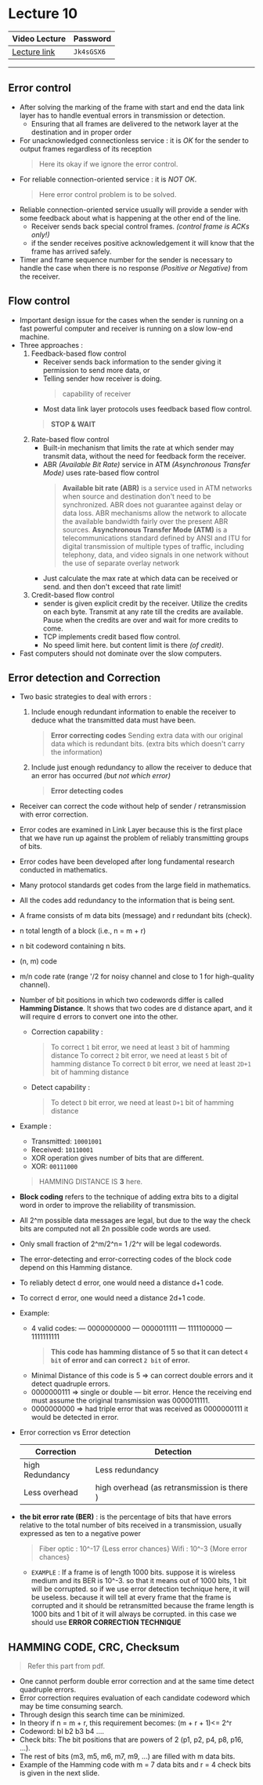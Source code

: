 # Lecture 10

| Video Lecture | Password |
|--|--|
| [Lecture link](https://nirmauni.webex.com/nirmauni/ldr.php?RCID=8b883bce515ad48230027bc060f5cbd4) | `Jk4sGSX6` |
---

## Error control

- After solving the marking of the frame with start and end the data link layer has to handle eventual errors in transmission or detection.
	- Ensuring that all frames are delivered to the network layer at the destination and in proper order
- For unacknowledged connectionless service : it is *OK* for the sender to output frames regardless of its reception
	> Here its okay if we ignore the error control.
- For reliable connection-oriented service : it is *NOT OK*.
	> Here error control problem is to be solved.
- Reliable connection-oriented service usually will provide a sender with some feedback about what is happening at the other end of the line.
	- Receiver sends back special control frames. *(control frame is ACKs only!)*
	- if the sender receives positive acknowledgement it will know that the frame has arrived safely.
- Timer and frame sequence number for the sender is necessary to handle the case when there is no response *(Positive or Negative)* from the receiver.
	
## Flow control 
- Important design issue for the cases when the sender is running on a fast powerful computer and receiver is running on a slow low-end machine.
- Three approaches : 
	1. Feedback-based flow control
		- Receiver sends back information to the sender giving it permission to send more data, or
		- Telling sender how receiver is doing.
			> capability of receiver
		- Most data link layer protocols uses feedback based flow control.
		> **STOP & WAIT**
	2. Rate-based flow control
		- Built-in mechanism that limits the rate at which sender may transmit data, without the need for feedback form the receiver.
		- ABR *(Available Bit Rate)* service in ATM *(Asynchronous Transfer Mode)* uses rate-based flow control
			> **Available bit rate (ABR)** is a service used in ATM networks when source and destination don't need to be synchronized. ABR does not guarantee against delay or data loss. ABR mechanisms allow the network to allocate the available bandwidth fairly over the present ABR sources.
			> **Asynchronous Transfer Mode (ATM)** is a telecommunications standard defined by ANSI and ITU for digital transmission of multiple types of traffic, including telephony, data, and video signals in one network without the use of separate overlay network
		- Just calculate the max rate at which data can be received or send. and then don't exceed that rate limit! 
	3. Credit-based flow control
		- sender is given explicit credit by the receiver. Utilize the credits on each byte. Transmit at any rate till the credits are available. Pause when the credits are over and wait for more credits to come.
		- TCP implements credit based flow control.
		- No speed limit here. but content limit is there *(of credit)*.
- Fast computers should not dominate over the slow computers.

## Error detection and Correction

- Two basic strategies to deal with errors : 
	1. Include enough redundant information to enable the receiver to deduce what the transmitted data must have been. 
		> **Error correcting codes**
		> Sending extra data with our original data which is redundant bits. (extra bits which doesn't carry the information)
	2. Include just enough redundancy to allow the receiver to deduce that an error has occurred *(but not which error)*
		> **Error detecting codes**
- Receiver can correct the code without help of sender / retransmission with error correction.
- Error codes are examined in Link Layer because this is the first place that we have run up against the problem of reliably transmitting groups of bits.
- Error codes have been developed after long fundamental research conducted in mathematics.
- Many protocol standards get codes from the large field in mathematics.
- All the codes add redundancy to the information that is being sent. 
- A frame consists of m data bits (message) and r redundant bits (check). 
- n total length of a block (i.e., n = m + r) 
- n bit codeword containing n bits. 
- (n, m) code 
- m/n code rate (range '/2 for noisy channel and close to 1 for high-quality channel). 

- Number of bit positions in which two codewords differ is called **Hamming Distance**. It shows that two codes are d distance apart, and it will require d errors to convert one into the other. 
	- Correction capability : 
		> To correct `1` bit error, we need at least `3` bit of hamming distance
		> To correct `2` bit error, we need at least `5` bit of hamming distance
		> To correct `D` bit error, we need at least `2D+1` bit of hamming distance
	- Detect capability : 
		> To detect `D` bit error, we need at least `D+1` bit of hamming distance
- Example : 
	- Transmitted: `10001001` 
	- Received: `10110001` 
	- XOR operation gives number of bits that are different. 
	- XOR: `00111000` 
	> HAMMING DISTANCE IS **3** here.
- **Block coding** refers to the technique of adding extra bits to a digital word in order to improve the reliability of transmission.

- All 2^m possible data messages are legal, but due to the way the check bits are computed not all 2n possible code words are used. 
- Only small fraction of 2^m/2^n= 1 /2^r will be legal codewords. 
- The error-detecting and error-correcting codes of the block code depend on this Hamming distance. 
- To reliably detect d error, one would need a distance d+1 code. 
- To correct d error, one would need a distance 2d+1 code. 

- Example: 
	- 4 valid codes: 
		— 0000000000 
		— 0000011111 
		— 1111100000 
		— 1111111111 
		> **This code has hamming distance of 5 so that it can detect `4 bit` of error and can correct `2 bit` of error.**
	- Minimal Distance of this code is 5 => can correct double 
	errors and it detect quadruple errors. 
	- 0000000111 => single or double — bit error. Hence the receiving end must assume the original transmission was 0000011111. 
	- 0000000000 => had triple error that was received as 
	0000000111 it would be detected in error. 

- Error correction vs Error detection

	|Correction| Detection|
	|--|--|
	|high Redundancy | Less redundancy|
	|Less overhead | high overhead (as retransmission is there ) | 

- **the bit error rate (BER)** : is the percentage of bits that have errors relative to the total number of bits received in a transmission, usually expressed as ten to a negative power
	> Fiber optic : 10^-17		{Less error chances}
	> Wifi : 10^-3		{More error chances}
	- `EXAMPLE` : If a frame is of length 1000 bits. suppose it is wireless medium and its BER is 10^-3. so that it means out of 1000 bits, 1 bit will be corrupted. so if we use error detection technique here, it will be useless. because it will tell at every frame that the frame is corrupted and it should be retransmitted because the frame length is 1000 bits and 1 bit of it will always be corrupted. in this case we should use **ERROR CORRECTION TECHNIQUE**
	
	
## HAMMING CODE, CRC, Checksum
> Refer this part from pdf.

- One cannot perform double error correction and at the same time detect quadruple errors. 
- Error correction requires evaluation of each candidate codeword which may be time 
	consuming search. 
- Through design this search time can be minimized. 
- In theory if n = m + r, this requirement becomes: (m + r + 1)<= 2^r 
- Codeword: bl b2 b3 b4 .... 
- Check bits: The bit positions that are powers of 2 (p1, p2, p4, p8, p16, ...). 
- The rest of bits (m3, m5, m6, m7, m9, ...) are filled with m data bits. 
- Example of the Hamming code with m = 7 data bits and r = 4 check bits is given in the next slide. 
